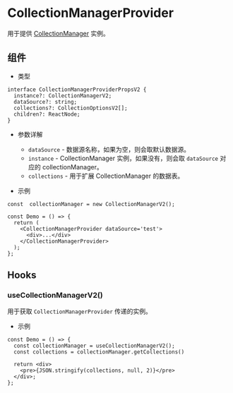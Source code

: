 # CollectionManagerProvider

用于提供 [CollectionManager](/core/data-source/collection-manager) 实例。

## 组件

- 类型

```tsx | pure
interface CollectionManagerProviderPropsV2 {
  instance?: CollectionManagerV2;
  dataSource?: string;
  collections?: CollectionOptionsV2[];
  children?: ReactNode;
}
```

- 参数详解
  - `dataSource` - 数据源名称，如果为空，则会取默认数据源。
  - `instance` - CollectionManager 实例，如果没有，则会取 `dataSource` 对应的 collectionManager。
  - `collections` - 用于扩展 CollectionManager 的数据表。

- 示例

```tsx | pure
const  collectionManager = new CollectionManagerV2();

const Demo = () => {
  return (
    <CollectionManagerProvider dataSource='test'>
      <div>...</div>
    </CollectionManagerProvider>
  );
};
```

## Hooks

### useCollectionManagerV2()

用于获取 `CollectionManagerProvider` 传递的实例。

- 示例

```tsx | pure
const Demo = () => {
  const collectionManager = useCollectionManagerV2();
  const collections = collectionManager.getCollections()

  return <div>
    <pre>{JSON.stringify(collections, null, 2)}</pre>
  </div>;
};
```
